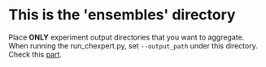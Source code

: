 # This is the 'ensembles' directory
Place **ONLY** experiment output directories that you want to aggregate. When running the run_chexpert.py, set `--output_path` under this directory. Check this [part](https://github.com/Stomper10/CheXpert#this-part-is-optional).
